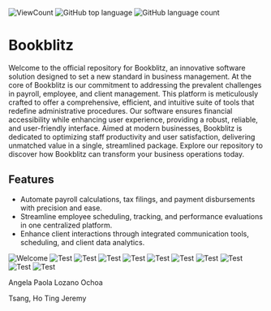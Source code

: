 ![ViewCount](https://views.whatilearened.today/views/github/angelaL8a/SaaS_TEAM65.svg?cache=remove)
![GitHub top language](https://img.shields.io/github/languages/top/angelaL8a/SaaS_TEAM65?style=flat)
![GitHub language count](https://img.shields.io/github/languages/count/angelaL8a/SaaS_TEAM65?style=flat)
# Bookblitz

Welcome to the official repository for Bookblitz, an innovative software solution designed to set a new standard in business management. At the core of Bookblitz is our commitment to addressing the prevalent challenges in payroll, employee, and client management. This platform is meticulously crafted to offer a comprehensive, efficient, and intuitive suite of tools that redefine administrative procedures. Our software ensures financial accessibility while enhancing user experience, providing a robust, reliable, and user-friendly interface. Aimed at modern businesses, Bookblitz is dedicated to optimizing staff productivity and user satisfaction, delivering unmatched value in a single, streamlined package. Explore our repository to discover how Bookblitz can transform your business operations today.

## Features

- Automate payroll calculations, tax filings, and payment disbursements with precision and ease.
- Streamline employee scheduling, tracking, and performance evaluations in one centralized platform.
- Enhance client interactions through integrated communication tools, scheduling, and client data analytics.

![Welcome](./img/Select%20Roll%20Page.png)
![Test](./img/Employee%20Page%202%20color.png)
![Test](./img/Employee%20Page%203%20color.png)
![Test](./img/Client%20Page%203%20color.png)
![Test](./img/Admin%20Profile%20color-1.png)
![Test](./img/Admin%20Page%20-%20Schedule%203%20color.png)
![Test](./img/Admin%20Page%20-%20Schedule%202%20color.png)
![Test](./img/Admin%20Page%20-%20Schedule%201%20color.png)
![Test](./img/Admin%20Page%20-%20Payroll%20Summary%2010%20color.png)
![Test](./img/Admin%20Page%20-%20Employee%20Details%205%20color.png)
![Test](./img/Admin%20Page%20-%20Client%20Details%207%20color.png)

Angela Paola Lozano Ochoa

Tsang, Ho Ting Jeremy
